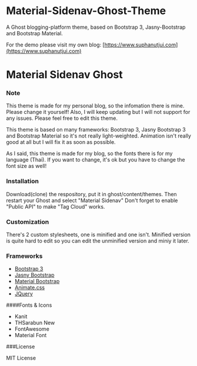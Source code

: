 # Material-Sidenav-Ghost-Theme
A Ghost blogging-platform theme, based on Bootstrap 3, Jasny-Bootstrap and Bootstrap Material. 

For the demo please visit my own blog: [https://www.suphanutjui.com](https://www.suphanutjui.com)


# Material Sidenav Ghost

### Note

This theme is made for my personal blog, so the infomation there is mine. Please change it yourself! Also, I will keep updating but  I will not support for any issues.
Please feel free to edit this theme.

This theme is based on many frameworks: Bootstrap 3, Jasny Bootstrap 3 and Bootstrap Material so it's not really light-weighted.
Animation isn't really good at all but I will fix it as soon as possible.

As I said, this theme is made for my blog, so the fonts there is for my language (Thai). If you want to change, it's ok but you have to change the font size as well!

### Installation

Download(clone) the respository, put it in ghost/content/themes.
Then restart your Ghost and select "Material Sidenav" 
Don't forget to enable "Public API" to make "Tag Cloud" works.

### Customization

There's 2 custom stylesheets, one is minified and one isn't. Minified version is quite hard to edit so you can edit the unminified version and miniy it later.

### Frameworks

* [Bootstrap 3](http://getbootstrap.com/)
* [Jasny Bootstrap](http://www.jasny.net/bootstrap/)
* [Material Bootstrap](http://fezvrasta.github.io/bootstrap-material-design/)
* [Animate.css](https://daneden.github.io/animate.css/)
* [JQuery](https://jquery.com/)

####Fonts & Icons

* Kanit
* THSarabun New
* FontAwesome
* Material Font

###License 

MIT License

